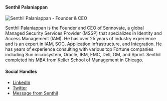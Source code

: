 #### Senthil Palaniappan

<img alt="Senthil Palaniappan - Founder &amp; CEO" data-src="https://sennovate.com/wp-content/uploads/2021/01/MicrosoftTeams-image-7-2.jpg" class="lazyloaded smush-detected-img smush-image-2" src="https://sennovate.com/wp-content/uploads/2021/01/MicrosoftTeams-image-7-2.jpg" title="" style="">

Senthil Palaniappan is the Founder and CEO of Sennovate, a global Managed Security Services Provider (MSSP) that specializes in Identity and Access Management (IAM). He has over 25 years of industry experience and is an expert in IAM, SOC, Application Infrastructure, and Integration. He has years of experience consulting with various top Fortune companies including Sun microsystem, Oracle, IBM, EMC, Dell, GM, and Sprint. Senthil completed his MBA from Keller School of Management in Chicago.

#### Social Handles
- [LinkedIn](https://www.linkedin.com/in/senthil-palaniappan/)
- [Twitter](https://twitter.com/spalaniappan21)
- [Message from Senthil](https://sennovate.com/messages-from-our-leadership-team/)